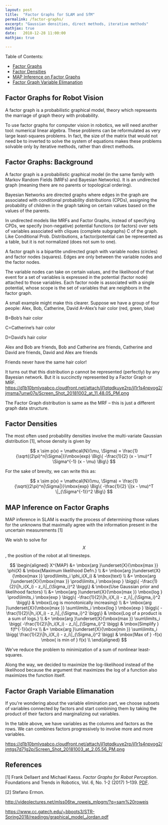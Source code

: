 ```yaml
---
layout: post
title:  "Factor Graphs for SLAM and SfM"
permalink: /factor-graphs/
excerpt: "Gaussian densities, direct methods, iterative methods"
mathjax: true
date:   2018-12-28 11:00:00
mathjax: true

---
```

Table of Contents:
- [Factor Graphs](#whyliegroups)
- [Factor Densities](#liegroups)
- [MAP Inference on Factor Graphs](#son)
- [Factor Graph Variable Elimanation](#so2)

<a name='whyliegroups'></a>

## Factor Graphs for Robot Vision

A factor graph is a probabilistic graphical model, theory which represents the marriage of graph theory with probability.

To use factor graphs for computer vision in robotics, we will need another tool: numerical linear algebra. These problems can be reformulated as very large least-squares problems. In fact, the size of the matrix that would not need be to inverted to solve the system of equations makes these problems solvable only by iterative methods, rather than direct methods.

## Factor Graphs: Background

A factor graph is a probabilistic graphical model (in the same family with Markov Random Fields (MRFs) and Bayesian Networks). It is an undirected graph (meaning there are no parents or topological ordering).

Bayesian Networks are directed graphs where edges in the graph are associated with conditional probability distributions (CPDs), assigning the probability of children in the graph taking on certain values based on the values of the parents.

In undirected models like MRFs and Factor Graphs, instead of specifying CPDs, we specify (non-negative) potential functions (or factors) over sets of variables associated with cliques (complete subgraphs) C of the graph.  Like Conditional Prob. Distributions, a factor/potential can be represented as a table, but it is not normalized (does not sum to one). 

A factor graph is a bipartite undirected graph with variable nodes (circles) and factor nodes (squares). Edges are only between the variable nodes and the factor nodes.

The variable nodes can take on certain values, and the likelihood of that event for a set of variables is expressed in the potential (factor node) attached to those variables.  Each factor node is associated with a single potential, whose scope is the set of variables that are neighbors in the factor graph.

A small example might make this clearer. Suppose we have a group of four people: Alex, Bob, Catherine, David A=Alex’s hair color (red, green, blue)

B=Bob’s hair color

C=Catherine’s hair color

D=David’s hair color

Alex and Bob are friends, Bob and Catherine are friends, Catherine and David are friends, David and Alex are friends

Friends never have the same hair color!

 

It turns out that this distribution p cannot be represented (perfectly) by any Bayesian network. But it is succinctly represented by a Factor Graph or MRF.
https://d1b10bmlvqabco.cloudfront.net/attach/jl1qtqdkuye2rp/jl1r1s4npvog2/jmsma7unw07s/Screen_Shot_20181002_at_11.48.05_PM.png

The Factor Graph distribution is same as the MRF – this is just a different graph data structure.

## Factor Densities

The most often used probability densities involve the multi-variate Gaussian distribution [1], whose density is given by


$$
x \sim p(x) = \mathcal{N}(\mu, \Sigma) = 
\frac{1}{\sqrt{(2\pi)^n|\Sigma|}}\mbox{exp}
\Big\{ -\frac{1}{2} (x - \mu)^T \Sigma^{-1} (x - \mu) \Big\}
$$

For the sake of brevity, we can write this as:

$$
x \sim p(x) = \mathcal{N}(\mu, \Sigma) = 
\frac{1}{\sqrt{(2\pi)^n|\Sigma|}}\mbox{exp}
\Big\{ -\frac{1}{2} \|(x - \mu)^T \|_{\Sigma^{-1}}^2 \Big\}
$$


## MAP Inference on Factor Graphs

MAP inference in SLAM is exactly the process of determining those
values for the unknowns that maximally agree with the information
present in the uncertain measurements [1]


We wish to solve for $$X$$, the position of the robot at all timesteps.

$$
\begin{aligned}
X^{MAP} &= \mbox{arg }\underset{X}{\mbox{max }} \phi(X) & \mbox{Maximum likelihood Defn.} \\
 &= \mbox{arg }\underset{X}{\mbox{max }} \prod\limits_i \phi_i(X_i) & \mbox{text} \\
  &= \mbox{arg }\underset{X}{\mbox{max }} \prod\limits_i \mbox{exp } \bigg\{ -\frac{1}{2}\|h_i(X_i) - z_i\|_{\Sigma_i}^2 \bigg\} & \mbox{Use Gaussian prior and likelihood factors} \\
    &= \mbox{arg }\underset{X}{\mbox{max }} \mbox{log } \prod\limits_i  \mbox{exp } \bigg\{ -\frac{1}{2}\|h_i(X_i) - z_i\|_{\Sigma_i}^2 \bigg\} & \mbox{Log is monotonically increasing} \\
     &= \mbox{arg }\underset{X}{\mbox{max }} \sum\limits_i \mbox{log }   \mbox{exp } \bigg\{ -\frac{1}{2}\|h_i(X_i) - z_i\|_{\Sigma_i}^2 \bigg\} & \mbox{Log of a product is a sum of logs.} \\
       &= \mbox{arg }\underset{X}{\mbox{max }} \sum\limits_i  \bigg( -\frac{1}{2}\|h_i(X_i) - z_i\|_{\Sigma_i}^2 \bigg) & \mbox{Simplify } f(f^{-1}(x))=x \\
        &= \mbox{arg }\underset{X}{\mbox{min }} \sum\limits_i  \bigg( \frac{1}{2}\|h_i(X_i) - z_i\|_{\Sigma_i}^2 \bigg) & \mbox{Max of } -f(x) \mbox{ is min of } f(x) \\
\end{aligned}
$$

We've reduce the problem to minimization of a sum of nonlinear least-squares.

Along the way, we decided to maximize the log-likelihood instead of the likelihood because the argument that maximizes the log of a function also maximizes the function itself.


## Factor Graph Variable Elimanation

If you're wondering about the variable elimination part, we choose subsets of variables connected by factors and start combining them by taking the product of their factors and marginalizing out variables.

 
In the table above, we have variables as the columns and factors as the rows. We can combines factors progressively to involve more and more variables.

https://d1b10bmlvqabco.cloudfront.net/attach/jl1qtqdkuye2rp/jl1r1s4npvog2/jmtgs7d71g2p/Screen_Shot_20181003_at_2.05.56_PM.png




## References

[1] Frank Dellaert and Michael Kaess. *Factor Graphs for Robot Perception*. Foundations and Trends in Robotics, Vol. 6, No. 1-2 (2017) 1–139. [PDF](https://www.ri.cmu.edu/wp-content/uploads/2018/05/Dellaert17fnt.pdf).

[2] Stefano Ermon. 


http://videolectures.net/mlss06tw_roweis_mlpgm/?q=sam%20roweis


https://www.cc.gatech.edu/~bboots3/STR-Spring2018/readings/graphical_model_Jordan.pdf


